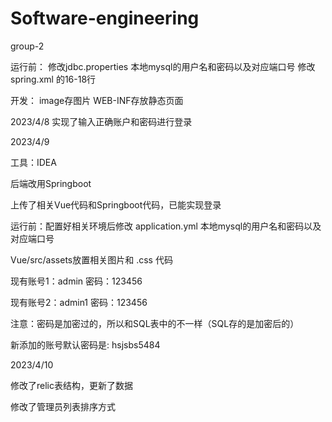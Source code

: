 # Software-engineering
group-2

运行前：
修改jdbc.properties 本地mysql的用户名和密码以及对应端口号
修改spring.xml 的16-18行

开发：
image存图片
WEB-INF存放静态页面

2023/4/8 实现了输入正确账户和密码进行登录

2023/4/9

工具：IDEA

后端改用Springboot

上传了相关Vue代码和Springboot代码，已能实现登录

运行前：配置好相关环境后修改 application.yml 本地mysql的用户名和密码以及对应端口号

Vue/src/assets放置相关图片和 .css 代码

现有账号1：admin  密码：123456

现有账号2：admin1  密码：123456

注意：密码是加密过的，所以和SQL表中的不一样（SQL存的是加密后的）

新添加的账号默认密码是: hsjsbs5484

2023/4/10

修改了relic表结构，更新了数据

修改了管理员列表排序方式
